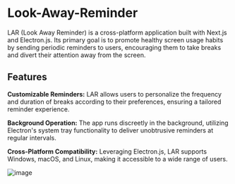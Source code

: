 # Look-Away-Reminder
LAR (Look Away Reminder) is a cross-platform application built with Next.js and Electron.js. Its primary goal is to promote healthy screen usage habits by sending periodic reminders to users, encouraging them to take breaks and divert their attention away from the screen.

## Features
**Customizable Reminders:** LAR allows users to personalize the frequency and duration of breaks according to their preferences, ensuring a tailored reminder experience.

**Background Operation:** The app runs discreetly in the background, utilizing Electron's system tray functionality to deliver unobtrusive reminders at regular intervals.

**Cross-Platform Compatibility:** Leveraging Electron.js, LAR supports Windows, macOS, and Linux, making it accessible to a wide range of users.




![image](https://github.com/user-attachments/assets/f6bff72a-f78b-4d7d-806d-6b43dfc87374)

